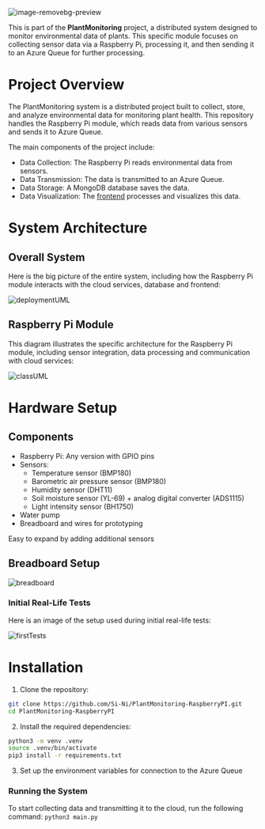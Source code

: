 ![image-removebg-preview](https://github.com/user-attachments/assets/ad26022c-f7d8-40ad-9cd6-b70c4216a899)

This is part of the **PlantMonitoring** project, a distributed system designed to monitor environmental data of plants. This specific module focuses on collecting sensor data via a Raspberry Pi, processing it, and then sending it to an Azure Queue for further processing.

# Project Overview
The PlantMonitoring system is a distributed project built to collect, store, and analyze environmental data for monitoring plant health. This repository handles the Raspberry Pi module, which reads data from various sensors and sends it to Azure Queue.

The main components of the project include:

- Data Collection: The Raspberry Pi reads environmental data from sensors.
- Data Transmission: The data is transmitted to an Azure Queue.
- Data Storage: A MongoDB database saves the data.
- Data Visualization: The [frontend](https://github.com/Si-Ni/PlantMonitoring-Frontend) processes and visualizes this data.

# System Architecture
## Overall System
Here is the big picture of the entire system, including how the Raspberry Pi module interacts with the cloud services, database and frontend:

![deploymentUML](https://github.com/user-attachments/assets/0f122e69-a8f9-4c18-b034-f0f8c2419426)

## Raspberry Pi Module
This diagram illustrates the specific architecture for the Raspberry Pi module, including sensor integration, data processing and communication with cloud services:

![classUML](https://github.com/user-attachments/assets/7920e360-ee27-445f-bdd9-5f5982a29882)

# Hardware Setup
## Components
- Raspberry Pi: Any version with GPIO pins
- Sensors:
  - Temperature sensor (BMP180)
  - Barometric air pressure sensor (BMP180)
  - Humidity sensor (DHT11)
  - Soil moisture sensor (YL-69) + analog digital converter (ADS1115)
  - Light intensity sensor (BH1750)
- Water pump
- Breadboard and wires for prototyping

Easy to expand by adding additional sensors

## Breadboard Setup

![breadboard](https://github.com/user-attachments/assets/3fcd990a-7d36-4926-857d-2acbd1f52635)

### Initial Real-Life Tests
Here is an image of the setup used during initial real-life tests:

![firstTests](https://github.com/user-attachments/assets/6daf0aa2-08e7-4699-b5fb-d7afdcddc7fe)

# Installation
1. Clone the repository:
```bash
git clone https://github.com/Si-Ni/PlantMonitoring-RaspberryPI.git
cd PlantMonitoring-RaspberryPI
```
2. Install the required dependencies:
```bash
python3 -m venv .venv
source .venv/bin/activate
pip3 install -r requirements.txt
```
3. Set up the environment variables for connection to the Azure Queue

### Running the System
To start collecting data and transmitting it to the cloud, run the following command: ```python3 main.py```
